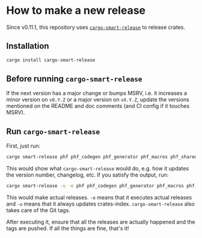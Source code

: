 # How to make a new release

Since v0.11.1, this repository uses [`cargo-smart-release`](https://crates.io/crates/cargo-smart-release) to release crates.

## Installation

```sh
cargo install cargo-smart-release
```

## Before running `cargo-smart-release`

If the next version has a major change or bumps MSRV, i.e. it increases a minor version on `v0.Y.Z` or a major version on `vX.Y.Z`,
update the versions mentioned on the README and doc comments (and CI config if it touches MSRV).

## Run `cargo-smart-release`

First, just run:

```sh
cargo smart-release phf phf_codegen phf_generator phf_macros phf_shared
```

This would show what `cargo-smart-release` would do, e.g. how it updates the version number, changelog, etc.
If you satisfy the output, run:

```sh
cargo smart-release -u -e phf phf_codegen phf_generator phf_macros phf_shared
```

This would make actual releases. `-e` means that it executes actual releases and `-u` means that it always updates crates-index.
`cargo-smart-release` also takes care of the Git tags.

After executing it, ensure that all the releases are actually happened and the tags are pushed.
If all the things are fine, that's it!
